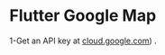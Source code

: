 # Flutter Google Map

1-Get an API key at [cloud.google.com](https://cloud.google.com/maps-platform/)) .
